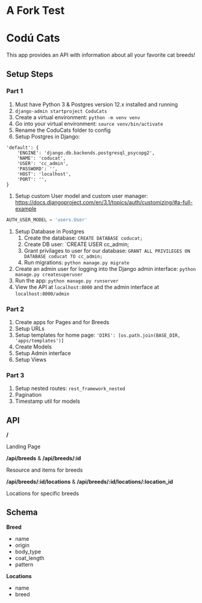 # A Fork Test


# Codú Cats

This app provides an API with information about all your favorite cat breeds!

## Setup Steps

### Part 1

1. Must have Python 3 & Postgres version 12.x installed and running
1. `django-admin startproject CoduCats`
1. Create a virtual environment: `python -m venv venv`
1. Go into your virtual environment: `source venv/bin/activate`
1. Rename the CoduCats folder to config
1. Setup Postgres in Django:

```
'default': {
    'ENGINE': 'django.db.backends.postgresql_psycopg2',
    'NAME': 'coducat',
    'USER': 'cc_admin',
    'PASSWORD': '',
    'HOST': 'localhost',
    'PORT': '',
}
```

1. Setup custom User model and custom user manager: https://docs.djangoproject.com/en/3.1/topics/auth/customizing/#a-full-example

```py
AUTH_USER_MODEL = 'users.User'
```

1. Setup Database in Postgres
    1. Create the database: `CREATE DATABASE coducat;`
    1. Create DB user: `CREATE USER cc_admin;
    1. Grant privilages to user for our database: `GRANT ALL PRIVILEGES ON DATABASE coducat TO cc_admin;`
    1. Run migrations: `python manage.py migrate`
1. Create an admin user for logging into the Django admin interface: `python manage.py createsuperuser`
1. Run the app: `python manage.py runserver`
1. View the API at `localhost:8000` and the admin interface at `localhost:8000/admin`

### Part 2

1. Create apps for Pages and for Breeds
1. Setup URLs
1. Setup templates for home page: `'DIRS': [os.path.join(BASE_DIR, 'apps/templates')]`
1. Create Models
1. Setup Admin interface
1. Setup Views

### Part 3

1. Setup nested routes: `rest_framework_nested`
1. Pagination
1. Timestamp util for models

## API

**/**

Landing Page

**/api/breeds** & **/api/breeds/:id**

Resource and items for breeds

**/api/breeds/:id/locations** & **/api/breeds/:id/locations/:location_id**

Locations for specific breeds

## Schema

**Breed**

* name
* origin
* body_type
* coat_length
* pattern

**Locations**

* name
* breed
